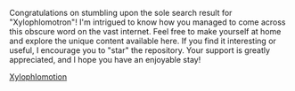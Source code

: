 Congratulations on stumbling upon the sole search result for "Xylophlomotron"! I'm intrigued to know how you managed to come across this obscure word on the vast internet. Feel free to make yourself at home and explore the unique content available here. If you find it interesting or useful, I encourage you to "star" the repository. Your support is greatly appreciated, and I hope you have an enjoyable stay!

[Xylophlomotion](https://github.com/remalegr/Xylophlomotion/tree/main)
